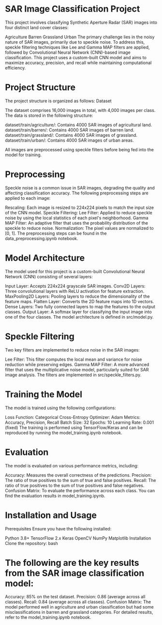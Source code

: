 # SAR Image Classification Project

This project involves classifying Synthetic Aperture Radar (SAR) images into four distinct land cover classes:

Agriculture
Barren
Grassland
Urban
The primary challenge lies in the noisy nature of SAR images, primarily due to speckle noise. To address this, speckle filtering techniques like Lee and Gamma MAP filters are applied, followed by Convolutional Neural Network (CNN)-based image classification. This project uses a custom-built CNN model and aims to maximize accuracy, precision, and recall while maintaining computational efficiency.



# Project Structure

The project structure is organized as follows:
Dataset

The dataset comprises 16,000 images in total, with 4,000 images per class. The data is stored in the following structure:

dataset/train/agriculture/: Contains 4000 SAR images of agricultural land.
dataset/train/barren/: Contains 4000 SAR images of barren land.
dataset/train/grassland/: Contains 4000 SAR images of grassland.
dataset/train/urban/: Contains 4000 SAR images of urban areas.


All images are preprocessed using speckle filters before being fed into the model for training.



# Preprocessing

Speckle noise is a common issue in SAR images, degrading the quality and affecting classification accuracy. The following preprocessing steps are applied to each image:

Rescaling: Each image is resized to 224x224 pixels to match the input size of the CNN model.
Speckle Filtering:
Lee Filter: Applied to reduce speckle noise by using the local statistics of each pixel's neighborhood.
Gamma MAP Filter: An adaptive filter that uses the probability distribution of the speckle to reduce noise.
Normalization: The pixel values are normalized to [0, 1].
The preprocessing steps can be found in the data_preprocessing.ipynb notebook.



# Model Architecture

The model used for this project is a custom-built Convolutional Neural Network (CNN) consisting of several layers:

Input Layer: Accepts 224x224 grayscale SAR images.
Conv2D Layers: Three convolutional layers with ReLU activation for feature extraction.
MaxPooling2D Layers: Pooling layers to reduce the dimensionality of the feature maps.
Flatten Layer: Converts the 2D feature maps into 1D vectors.
Dense Layers: Two fully connected layers to map the features to the output classes.
Output Layer: A softmax layer for classifying the input image into one of the four classes.
The model architecture is defined in src/model.py.



# Speckle Filtering

Two key filters are implemented to reduce noise in the SAR images:

Lee Filter: This filter computes the local mean and variance for noise reduction while preserving edges.
Gamma MAP Filter: A more advanced filter that uses the multiplicative noise model, particularly suited for SAR image analysis.
The filters are implemented in src/speckle_filters.py.



# Training the Model

The model is trained using the following configurations:

Loss Function: Categorical Cross-Entropy
Optimizer: Adam
Metrics: Accuracy, Precision, Recall
Batch Size: 32
Epochs: 10
Learning Rate: 0.001 (fixed)
The training is performed using TensorFlow/Keras and can be reproduced by running the model_training.ipynb notebook.



# Evaluation

The model is evaluated on various performance metrics, including:

Accuracy: Measures the overall correctness of the predictions.
Precision: The ratio of true positives to the sum of true and false positives.
Recall: The ratio of true positives to the sum of true positives and false negatives.
Confusion Matrix: To evaluate the performance across each class.
You can find the evaluation results in model_training.ipynb.



# Installation and Usage

Prerequisites
Ensure you have the following installed:

Python 3.8+
TensorFlow 2.x
Keras
OpenCV
NumPy
Matplotlib
Installation
Clone the repository:
bash


# The following are the key results from the SAR image classification model:

Accuracy: 85% on the test dataset.
Precision: 0.86 (average across all classes).
Recall: 0.84 (average across all classes).
Confusion Matrix: The model performed well in agriculture and urban classification but had some misclassifications in barren and grassland categories.
For detailed results, refer to the model_training.ipynb notebook.





